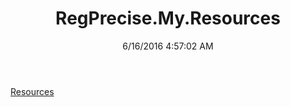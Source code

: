 ﻿---
title: RegPrecise.My.Resources
date: 6/16/2016 4:57:02 AM
---

[Resources](T-RegPrecise.My.Resources.Resources.html)
